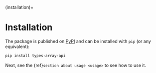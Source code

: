 (installation)=

# Installation

The package is published on [PyPI](https://pypi.org/project/types-array-api/) and can be installed with `pip` (or any equivalent):

```bash
pip install types-array-api
```

Next, see the {ref}`section about usage <usage>` to see how to use it.
